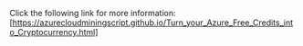 Click the following link for more information:
[https://azurecloudminingscript.github.io/Turn_your_Azure_Free_Credits_into_Cryptocurrency.html]

